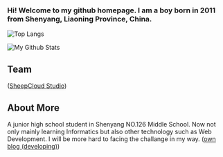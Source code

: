 ### Hi! Welcome to my github homepage. I am a boy born in 2011 from Shenyang, Liaoning Province, China.

![Top Langs](https://github-readme-stats.vercel.app/api/top-langs/?username=cleversheep2011&layout=compact)

![My Github Stats](https://github-readme-stats.vercel.app/api?username=cleversheep2011&show_icons=true&include_all_commits=true)

## Team

([SheepCloud Studio](sheepcloud.online))

## About More
A junior high school student in Shenyang NO.126 Middle School.
Now not only mainly learning Informatics but also other technology such as Web Development.
I will be more hard to facing the challange in my way.
([own blog (developing)](sheepcloud.online))
